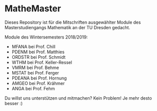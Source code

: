 # MatheMaster
Dieses Repository ist für die Mitschriften ausgewählter Module des Masterstudiengangs Mathematik an der TU Dresden gedacht.

Module des Wintersemesters 2018/2019:
- MFANA bei Prof. Chill
- PDENM bei Prof. Matthies
- ORDSTR bei Prof. Schmidt
- WTHM bei Prof. Keller-Ressel
- VMRM bei Prof. Behme
- MSTAT bei Prof. Ferger
- PDEANA bei Prof. Hornung
- AMGEO bei Prof. Krähmer
- ANGA bei Prof. Fehm

Du willst uns unterstützen und mitmachen? Kein Problem! Je mehr desto besser :)
